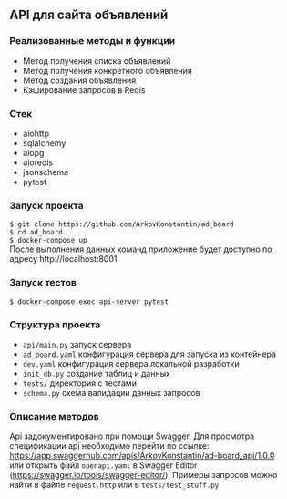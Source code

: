 ## API для сайта объявлений
### Реализованные методы и функции
 * Метод получения списка объявлений
 * Метод получения конкретного объявления
 * Метод создания объявления
 * Кэширование запросов в Redis
### Стек
 * aiohttp
 * sqlalchemy
 * aiopg
 * aioredis
 * jsonschema
 * pytest
### Запуск проекта
```$ git clone https://github.com/ArkovKonstantin/ad_board```<br>
```$ cd ad_board```<br>
```$ docker-compose up```<br>
После выполнения данных команд приложение будет доступно по адресу http://localhost:8001

### Запуск тестов 
```$ docker-compose exec api-server pytest```
### Структура проекта
 * ```api/main.py``` запуск сервера
 * ```ad_board.yaml``` конфигурация сервера для запуска из контейнера
 * ```dev.yaml``` конфигурация сервера локальной разработки
 * ```init_db.py``` создание таблиц и данных
 * ```tests/``` директория с тестами
 * ```schema.py``` схема валидации данных запросов
### Описание методов
Api задокументировано при помощи Swagger. Для просмотра спецификации api необходимо перейти по ссылке:
https://app.swaggerhub.com/apis/ArkovKonstantin/ad-board_api/1.0.0 <br> или открыть файл `openapi.yaml` в Swagger Editor (https://swagger.io/tools/swagger-editor/).
Примеры запросов можно найти в файле `request.http` или в `tests/test_stuff.py`


